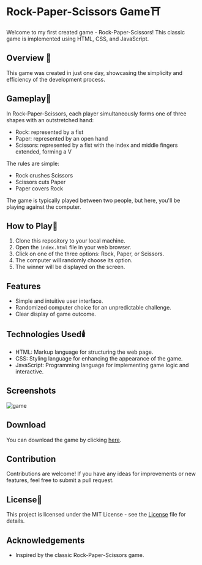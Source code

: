 # Rock-Paper-Scissors Game⛩️

Welcome to my first created game - Rock-Paper-Scissors! This classic game is implemented using HTML, CSS, and JavaScript.

## Overview 🧭

This game was created in just one day, showcasing the simplicity and efficiency of the development process.

## Gameplay🎯

In Rock-Paper-Scissors, each player simultaneously forms one of three shapes with an outstretched hand:
- Rock: represented by a fist
- Paper: represented by an open hand
- Scissors: represented by a fist with the index and middle fingers extended, forming a V

The rules are simple:
- Rock crushes Scissors
- Scissors cuts Paper
- Paper covers Rock

The game is typically played between two people, but here, you'll be playing against the computer.

## How to Play🧶

1. Clone this repository to your local machine.
2. Open the `index.html` file in your web browser.
3. Click on one of the three options: Rock, Paper, or Scissors.
4. The computer will randomly choose its option.
5. The winner will be displayed on the screen.

## Features

- Simple and intuitive user interface.
- Randomized computer choice for an unpredictable challenge.
- Clear display of game outcome.

## Technologies Used🕯️

- HTML: Markup language for structuring the web page.
- CSS: Styling language for enhancing the appearance of the game.
- JavaScript: Programming language for implementing game logic and interactive.

## Screenshots
![game](https://github.com/Shtamim/Rock-Paper-Scissors/assets/134215366/f368a8d6-85d2-45b9-8a7c-d50dca5055f8)

## Download

You can download the game by clicking [here](https://www.webintoapp.com/store/300799).

## Contribution

Contributions are welcome! If you have any ideas for improvements or new features, feel free to submit a pull request.

## License📜

This project is licensed under the MIT License - see the [License](LICENSE) file for details.

## Acknowledgements

- Inspired by the classic Rock-Paper-Scissors game.
  
